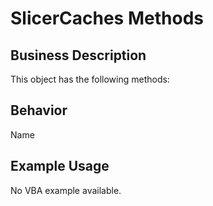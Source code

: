 # SlicerCaches Methods

## Business Description
This object has the following methods:

## Behavior
Name

## Example Usage
No VBA example available.